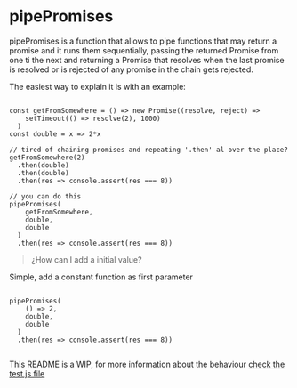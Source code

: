 # pipePromises

pipePromises is a function that allows to pipe functions that may return a promise and it runs them sequentially, passing the returned Promise from one ti the next and returning a Promise that resolves when the last promise is resolved or is rejected of any promise in the chain gets rejected. 

The easiest way to explain it is with an example:

```

const getFromSomewhere = () => new Promise((resolve, reject) => 
    setTimeout(() => resolve(2), 1000)
  )
const double = x => 2*x

// tired of chaining promises and repeating '.then' al over the place?
getFromSomewhere(2)
  .then(double)
  .then(double)
  .then(res => console.assert(res === 8))

// you can do this
pipePromises(
    getFromSomewhere,
    double,
    double
  )
  .then(res => console.assert(res === 8))

```

> ¿How can I add a initial value?

Simple, add a constant function as first parameter

```

pipePromises(
    () => 2,
    double,
    double
  )
  .then(res => console.assert(res === 8))


```

This README is a WIP, for more information about the behaviour [check the test.js file](https://github.com/juanmirod/pipe-promises/blob/master/test.js)